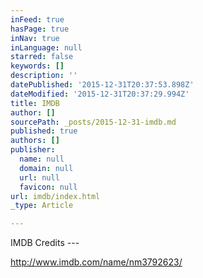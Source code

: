 ```yaml
---
inFeed: true
hasPage: true
inNav: true
inLanguage: null
starred: false
keywords: []
description: ''
datePublished: '2015-12-31T20:37:53.898Z'
dateModified: '2015-12-31T20:37:29.994Z'
title: IMDB
author: []
sourcePath: _posts/2015-12-31-imdb.md
published: true
authors: []
publisher:
  name: null
  domain: null
  url: null
  favicon: null
url: imdb/index.html
_type: Article

---
```

IMDB Credits ---

http://www.imdb.com/name/nm3792623/